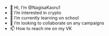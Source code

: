 - 👋 Hi, I’m @NagisaKaoru1
- 👀 I’m interested in crypto
- 🌱 I’m currently learning on school
- 💞️ I’m looking to collaborate on any campaigns
- 📫 How to reach me on my VK

<!---
NagisaKaoru1/NagisaKaoru1 is a ✨ special ✨ repository because its `README.md` (this file) appears on your GitHub profile.
You can click the Preview link to take a look at your changes.
--->
